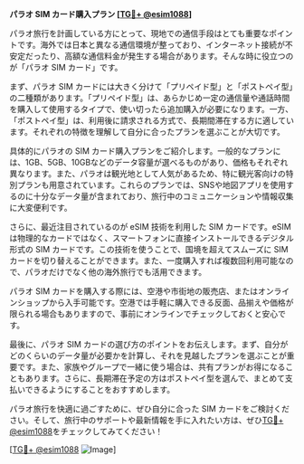 **パラオ SIM カード購入プラン [[TG💪+ @esim1088](https://t.me/s/esim1088)]**

パラオ旅行を計画している方にとって、現地での通信手段はとても重要なポイントです。海外では日本と異なる通信環境が整っており、インターネット接続が不安定だったり、高額な通信料金が発生する場合があります。そんな時に役立つのが「パラオ SIM カード」です。

まず、パラオ SIM カードには大きく分けて「プリペイド型」と「ポストペイ型」の二種類があります。「プリペイド型」は、あらかじめ一定の通信量や通話時間を購入して使用するタイプで、使い切ったら追加購入が必要になります。一方、「ポストペイ型」は、利用後に請求される方式で、長期間滞在する方に適しています。それぞれの特徴を理解して自分に合ったプランを選ぶことが大切です。

具体的にパラオの SIM カード購入プランをご紹介します。一般的なプランには、1GB、5GB、10GBなどのデータ容量が選べるものがあり、価格もそれぞれ異なります。また、パラオは観光地として人気があるため、特に観光客向けの特別プランも用意されています。これらのプランでは、SNSや地図アプリを使用するのに十分なデータ量が含まれており、旅行中のコミュニケーションや情報収集に大変便利です。

さらに、最近注目されているのが eSIM 技術を利用した SIM カードです。eSIM は物理的なカードではなく、スマートフォンに直接インストールできるデジタル形式の SIM カードです。この技術を使うことで、国境を超えてスムーズに SIM カードを切り替えることができます。また、一度購入すれば複数回利用可能なので、パラオだけでなく他の海外旅行でも活用できます。

パラオ SIM カードを購入する際には、空港や市街地の販売店、またはオンラインショップから入手可能です。空港では手軽に購入できる反面、品揃えや価格が限られる場合もありますので、事前にオンラインでチェックしておくと安心です。

最後に、パラオ SIM カードの選び方のポイントをお伝えします。まず、自分がどのくらいのデータ量が必要かを計算し、それを見越したプランを選ぶことが重要です。また、家族やグループで一緒に使う場合は、共有プランがお得になることもあります。さらに、長期滞在予定の方はポストペイ型を選んで、まとめて支払いできるようにすることをおすすめします。

パラオ旅行を快適に過ごすために、ぜひ自分に合った SIM カードをご検討ください。そして、旅行中のサポートや最新情報を手に入れたい方は、ぜひ[TG💪+ @esim1088](https://t.me/s/esim1088)をチェックしてみてください！

[[TG💪+ @esim1088](https://t.me/s/esim1088) ![Image](https://i.postimg.cc/Y0z9fWf4/image.png)]
